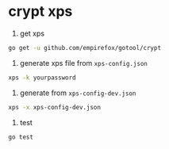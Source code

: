 # crypt xps

1. get xps
```bash
go get -u github.com/empirefox/gotool/crypt
```

1. generate xps file from `xps-config.json`
```bash
xps -k yourpassword
```

1. generate from `xps-config-dev.json`
```bash
xps -x xps-config-dev.json
```

1. test
```bash
go test
```